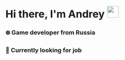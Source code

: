 <h1 align="left">Hi there, I'm Andrey 
<img src="https://github.com/blackcater/blackcater/raw/main/images/Hi.gif" height="32"/></h1>
 <h3 align="left">❄️ Game developer from Russia</h3>
  <h3 align="left">🎯 Currently looking for job</h3>
